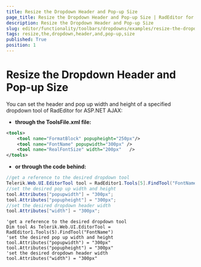 ```yaml
---
title: Resize the Dropdown Header and Pop-up Size
page_title: Resize the Dropdown Header and Pop-up Size | RadEditor for ASP.NET AJAX Documentation
description: Resize the Dropdown Header and Pop-up Size
slug: editor/functionality/toolbars/dropdowns/examples/resize-the-dropdown-header-and-pop-up-size
tags: resize,the,dropdown,header,and,pop-up,size
published: True
position: 1
---
```


# Resize the Dropdown Header and Pop-up Size

You can set the header and pop up width and height of a specified dropdown tool of RadEditor for ASP.NET AJAX:

* **through the ToolsFile.xml file:**

````XML
<tools>    
	<tool name="FormatBlock" popupheight="250px"/>    
	<tool name="FontName" popupwidth="300px" />    
	<tool name="RealFontSize" width="200px"   />
</tools>
````



* **or through the code behind:**



````C#
//get a reference to the desired dropdown tool
Telerik.Web.UI.EditorTool tool = RadEditor1.Tools[5].FindTool("FontName");
//set the desired pop up width and height
tool.Attributes["popupwidth"] = "300px";
tool.Attributes["popupheight"] = "300px";
//set the desired dropdown header width
tool.Attributes["width"] = "300px";
````
````VB
'get a reference to the desired dropdown tool
Dim tool As Telerik.Web.UI.EditorTool = RadEditor1.Tools(5).FindTool("FontName")
'set the desired pop up width and height
tool.Attributes("popupwidth") = "300px"
tool.Attributes("popupheight") = "300px"
'set the desired dropdown header width
tool.Attributes("width") = "300px"
````

